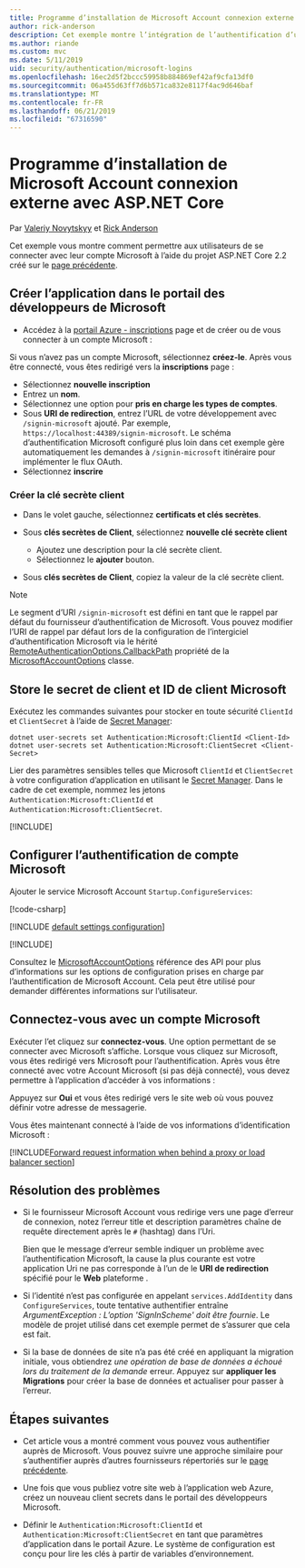 ```yaml
---
title: Programme d’installation de Microsoft Account connexion externe avec ASP.NET Core
author: rick-anderson
description: Cet exemple montre l’intégration de l’authentification d’utilisateur de compte Microsoft à une application ASP.NET Core existante.
ms.author: riande
ms.custom: mvc
ms.date: 5/11/2019
uid: security/authentication/microsoft-logins
ms.openlocfilehash: 16ec2d5f2bccc59958b884869ef42af9cfa13df0
ms.sourcegitcommit: 06a455d63ff7d6b571ca832e8117f4ac9d646baf
ms.translationtype: MT
ms.contentlocale: fr-FR
ms.lasthandoff: 06/21/2019
ms.locfileid: "67316590"
---
```

# <a name="microsoft-account-external-login-setup-with-aspnet-core"></a>Programme d’installation de Microsoft Account connexion externe avec ASP.NET Core

Par [Valeriy Novytskyy](https://github.com/01binary) et [Rick Anderson](https://twitter.com/RickAndMSFT)

Cet exemple vous montre comment permettre aux utilisateurs de se connecter avec leur compte Microsoft à l’aide du projet ASP.NET Core 2.2 créé sur le [page précédente](xref:security/authentication/social/index).

## <a name="create-the-app-in-microsoft-developer-portal"></a>Créer l’application dans le portail des développeurs de Microsoft

* Accédez à la [portail Azure - inscriptions](https://go.microsoft.com/fwlink/?linkid=2083908) page et de créer ou de vous connecter à un compte Microsoft :

Si vous n’avez pas un compte Microsoft, sélectionnez **créez-le**. Après vous être connecté, vous êtes redirigé vers la **inscriptions** page :

* Sélectionnez **nouvelle inscription**
* Entrez un **nom**.
* Sélectionnez une option pour **pris en charge les types de comptes**.  <!-- Accounts for any org work with MS domain accounts. Most folks probably want the last option, personal MS accounts -->
* Sous **URI de redirection**, entrez l’URL de votre développement avec `/signin-microsoft` ajouté. Par exemple, `https://localhost:44389/signin-microsoft`. Le schéma d’authentification Microsoft configuré plus loin dans cet exemple gère automatiquement les demandes à `/signin-microsoft` itinéraire pour implémenter le flux OAuth.
* Sélectionnez **inscrire**

### <a name="create-client-secret"></a>Créer la clé secrète client

* Dans le volet gauche, sélectionnez **certificats et clés secrètes**.
* Sous **clés secrètes de Client**, sélectionnez **nouvelle clé secrète client**

  * Ajoutez une description pour la clé secrète client.
  * Sélectionnez le **ajouter** bouton.

* Sous **clés secrètes de Client**, copiez la valeur de la clé secrète client.

> [!NOTE]
> Le segment d’URI `/signin-microsoft` est défini en tant que le rappel par défaut du fournisseur d’authentification de Microsoft. Vous pouvez modifier l’URI de rappel par défaut lors de la configuration de l’intergiciel d’authentification Microsoft via le hérité [RemoteAuthenticationOptions.CallbackPath](/dotnet/api/microsoft.aspnetcore.authentication.remoteauthenticationoptions.callbackpath) propriété de la [MicrosoftAccountOptions](/dotnet/api/microsoft.aspnetcore.authentication.microsoftaccount.microsoftaccountoptions) classe.

## <a name="store-the-microsoft-client-id-and-client-secret"></a>Store le secret de client et ID de client Microsoft

Exécutez les commandes suivantes pour stocker en toute sécurité `ClientId` et `ClientSecret` à l’aide de [Secret Manager](xref:security/app-secrets):

```console
dotnet user-secrets set Authentication:Microsoft:ClientId <Client-Id>
dotnet user-secrets set Authentication:Microsoft:ClientSecret <Client-Secret>
```

Lier des paramètres sensibles telles que Microsoft `ClientId` et `ClientSecret` à votre configuration d’application en utilisant le [Secret Manager](xref:security/app-secrets). Dans le cadre de cet exemple, nommez les jetons `Authentication:Microsoft:ClientId` et `Authentication:Microsoft:ClientSecret`.

[!INCLUDE[](~/includes/environmentVarableColon.md)]

## <a name="configure-microsoft-account-authentication"></a>Configurer l’authentification de compte Microsoft

Ajouter le service Microsoft Account `Startup.ConfigureServices`:

[!code-csharp[](~/security/authentication/social/social-code/StartupMS.cs?name=snippet&highlight=10-14)]

[!INCLUDE [default settings configuration](includes/default-settings.md)]

[!INCLUDE[](includes/chain-auth-providers.md)]

Consultez le [MicrosoftAccountOptions](/dotnet/api/microsoft.aspnetcore.builder.microsoftaccountoptions) référence des API pour plus d’informations sur les options de configuration prises en charge par l’authentification de Microsoft Account. Cela peut être utilisé pour demander différentes informations sur l’utilisateur.

## <a name="sign-in-with-microsoft-account"></a>Connectez-vous avec un compte Microsoft

Exécuter l’et cliquez sur **connectez-vous**. Une option permettant de se connecter avec Microsoft s’affiche. Lorsque vous cliquez sur Microsoft, vous êtes redirigé vers Microsoft pour l’authentification. Après vous être connecté avec votre Account Microsoft (si pas déjà connecté), vous devez permettre à l’application d’accéder à vos informations :

Appuyez sur **Oui** et vous êtes redirigé vers le site web où vous pouvez définir votre adresse de messagerie.

Vous êtes maintenant connecté à l’aide de vos informations d’identification Microsoft :

[!INCLUDE[Forward request information when behind a proxy or load balancer section](includes/forwarded-headers-middleware.md)]

## <a name="troubleshooting"></a>Résolution des problèmes

* Si le fournisseur Microsoft Account vous redirige vers une page d’erreur de connexion, notez l’erreur title et description paramètres chaîne de requête directement après le `#` (hashtag) dans l’Uri.

  Bien que le message d’erreur semble indiquer un problème avec l’authentification Microsoft, la cause la plus courante est votre application Uri ne pas corresponde à l’un de le **URI de redirection** spécifié pour le **Web** plateforme .
* Si l’identité n’est pas configurée en appelant `services.AddIdentity` dans `ConfigureServices`, toute tentative authentifier entraîne *ArgumentException : L’option 'SignInScheme' doit être fournie*. Le modèle de projet utilisé dans cet exemple permet de s’assurer que cela est fait.
* Si la base de données de site n’a pas été créé en appliquant la migration initiale, vous obtiendrez *une opération de base de données a échoué lors du traitement de la demande* erreur. Appuyez sur **appliquer les Migrations** pour créer la base de données et actualiser pour passer à l’erreur.

## <a name="next-steps"></a>Étapes suivantes

* Cet article vous a montré comment vous pouvez vous authentifier auprès de Microsoft. Vous pouvez suivre une approche similaire pour s’authentifier auprès d’autres fournisseurs répertoriés sur le [page précédente](xref:security/authentication/social/index).

* Une fois que vous publiez votre site web à l’application web Azure, créez un nouveau client secrets dans le portail des développeurs Microsoft.

* Définir le `Authentication:Microsoft:ClientId` et `Authentication:Microsoft:ClientSecret` en tant que paramètres d’application dans le portail Azure. Le système de configuration est conçu pour lire les clés à partir de variables d’environnement.